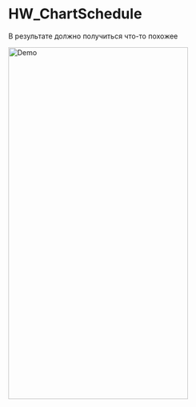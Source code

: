 HW_ChartSchedule
================

В результате должно получиться что-то похожее

<img src="https://raw.githubusercontent.com/Sk0rpion/HW_ChartSchedule/master/HW_ChartSchedule/%D0%92%D0%B0%D1%88%D0%B0%20%D1%86%D0%B5%D0%BB%D1%8C.gif" alt="Demo" width="359" height="704" />
